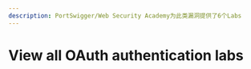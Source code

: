 ```yaml
---
description: PortSwigger/Web Security Academy为此类漏洞提供了6个Labs
---
```


# View all OAuth authentication labs

